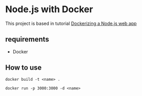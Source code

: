 # Node.js with Docker

  This project is based in tutorial [Dockerizing a Node.js web app](https://nodejs.org/en/docs/guides/nodejs-docker-webapp/)

## requirements
  
  * Docker
  
  
## How to use

``docker build -t <name> .``

``docker run -p 3000:3000 -d <name>``
